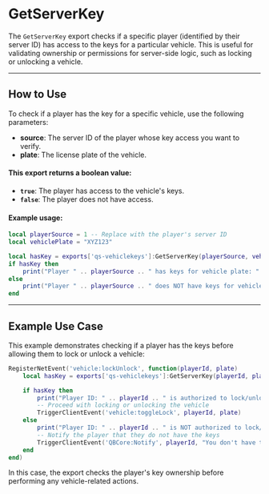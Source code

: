 # GetServerKey

The `GetServerKey` export checks if a specific player (identified by their server ID) has access to the keys for a particular vehicle. This is useful for validating ownership or permissions for server-side logic, such as locking or unlocking a vehicle.

***

## **How to Use**

To check if a player has the key for a specific vehicle, use the following parameters:

* **source**: The server ID of the player whose key access you want to verify.
* **plate**: The license plate of the vehicle.

#### This export returns a boolean value:

* **`true`**: The player has access to the vehicle's keys.
* **`false`**: The player does not have access.

#### Example usage:

```lua
local playerSource = 1 -- Replace with the player's server ID
local vehiclePlate = "XYZ123"

local hasKey = exports['qs-vehiclekeys']:GetServerKey(playerSource, vehiclePlate)
if hasKey then
    print("Player " .. playerSource .. " has keys for vehicle plate: " .. vehiclePlate)
else
    print("Player " .. playerSource .. " does NOT have keys for vehicle plate: " .. vehiclePlate)
end
```

***

## **Example Use Case**

This example demonstrates checking if a player has the keys before allowing them to lock or unlock a vehicle:

```lua
RegisterNetEvent('vehicle:lockUnlock', function(playerId, plate)
    local hasKey = exports['qs-vehiclekeys']:GetServerKey(playerId, plate)

    if hasKey then
        print("Player ID: " .. playerId .. " is authorized to lock/unlock vehicle: " .. plate)
        -- Proceed with locking or unlocking the vehicle
        TriggerClientEvent('vehicle:toggleLock', playerId, plate)
    else
        print("Player ID: " .. playerId .. " is NOT authorized to lock/unlock vehicle: " .. plate)
        -- Notify the player that they do not have the keys
        TriggerClientEvent('QBCore:Notify', playerId, "You don't have the keys to this vehicle!", "error")
    end
end)
```

In this case, the export checks the player's key ownership before performing any vehicle-related actions.
